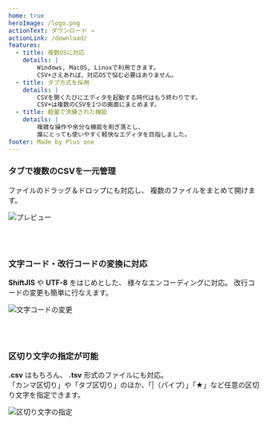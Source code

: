 ```yaml
---
home: true
heroImage: /logo.png
actionText: ダウンロード →
actionLink: /download/
features:
  - title: 複数OSに対応
    details: |
        Windows, MacOS, Linuxで利用できます。
        CSV+さえあれば、対応OSで悩む必要はありません。
  - title: タブ方式を採用
    details: |
        CSVを開くたびにエディタを起動する時代はもう終わりです。
        CSV+は複数のCSVを1つの画面にまとめます。
  - title: 軽量で洗練された機能
    details: |
        複雑な操作や余分な機能を削ぎ落とし、
        誰にとっても使いやすく軽快なエディタを目指しました。
footer: Made by Plus one
---
```


### タブで複数のCSVを一元管理

ファイルのドラッグ＆ドロップにも対応し、 複数のファイルをまとめて開けます。

![プレビュー](/csv-plus/assets/img/preview.png)


<br>
<br>

### 文字コード・改行コードの変換に対応

**ShiftJIS** や **UTF-8** をはじめとした、 様々なエンコーディングに対応。
改行コードの変更も簡単に行なえます。

![文字コードの変更](/csv-plus/assets/img/encoding.png)

<br>
<br>

### 区切り文字の指定が可能

**.csv** はもちろん、 **.tsv** 形式のファイルにも対応。
<br>
「カンマ区切り」や「タブ区切り」のほか、「|（パイプ）」「★」など任意の区切り文字を指定できます。

![区切り文字の指定](/csv-plus/assets/img/delimiter.png)


<!-- CSV+トップ -->
<ins class="adsbygoogle"
style="display:block"
data-ad-client="ca-pub-9835503912749997"
data-ad-slot="5490238785"
data-ad-format="auto"
data-full-width-responsive="true"></ins>
<script>
     (adsbygoogle = window.adsbygoogle || []).push({});
</script>

<style lang="stylus" scoped>
.content__default
    text-align: center
</style>
